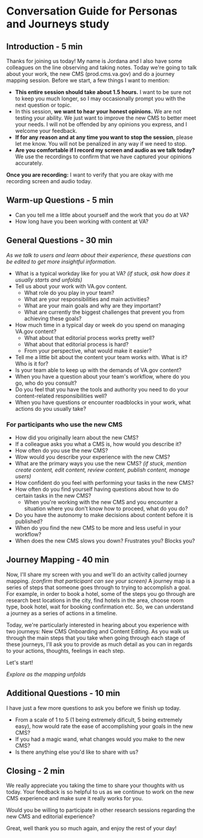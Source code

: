 # Conversation Guide for Personas and Journeys study

## Introduction - 5 min

Thanks for joining us today! My name is Jordana and I also have some colleagues on the line observing and taking notes. Today we're going to talk about your work, the new CMS \(prod.cms.va.gov\) and do a journey mapping session. Before we start, a few things I want to mention:

* **This entire session should take about 1.5 hours.** I want to be sure not to keep you much longer, so I may occasionally prompt you with the next question or topic.
* In this session, **we want to hear your honest opinions.** We are not testing your ability. We just want to improve the new CMS to better meet your needs. I will not be offended by any opinions you express, and I welcome your feedback.
* **If for any reason and at any time you want to stop the session**, please let me know. You will not be penalized in any way if we need to stop.
* **Are you comfortable if I record my screen and audio as we talk today?** We use the recordings to confirm that we have captured your opinions accurately.

**Once you are recording:** I want to verify that you are okay with me recording screen and audio today.

## Warm-up Questions - 5 min

* Can you tell me a little about yourself and the work that you do at VA?
* How long have you been working with content at VA?

## General Questions - 30 min

_As we talk to users and learn about their experience, these questions can be edited to get more insightful information._

* What is a typical workday like for you at VA? _\(if stuck, ask how does it usually starts and unfolds\)_
* Tell us about your work with VA.gov content.
  * What role do you play in your team?
  * What are your responsibilities and main activities?
  * What are your main goals and why are they important?
  * What are currently the biggest challenges that prevent you from achieving these goals?
* How much time in a typical day or week do you spend on managing VA.gov content?
  * What about that editorial process works pretty well?
  * What about that editorial process is hard?
  * From your perspective, what would make it easier?
* Tell me a little bit about the content your team works with. What is it? Who is it for?
* Is your team able to keep up with the demands of VA.gov content?
* When you have a question about your team's workflow, where do you go, who do you consult?
* Do you feel that you have the tools and authority you need to do your content-related responsibilities well?
* When you have questions or encounter roadblocks in your work, what actions do you usually take?

### For participants who use the new CMS

* How did you originally learn about the new CMS?
* If a colleague asks you what a CMS is, how would you describe it?
* How often do you use the new CMS?
* Wow would you describe your experience with the new CMS?
* What are the primary ways you use the new CMS? _\(if stuck, mention create content, edit content, review content, publish content, manage users\)_
* How confident do you feel with performing your tasks in the new CMS?
* How often do you find yourself having questions about how to do certain tasks in the new CMS?
  * When you're working with the new CMS and you encounter a situation where you don't know how to proceed, what do you do?
* Do you have the autonomy to make decisions about content before it is published?
* When do you find the new CMS to be more and less useful in your workflow?
* When does the new CMS slows you down? Frustrates you? Blocks you? 

## Journey Mapping - 40 min

Now, I'll share my screen with you and we'll do an activity called journey mapping. _\(confirm that participant can see your screen\)_ A journey map is a series of steps that someone goes through to trying to accomplish a goal. For example, in order to book a hotel, some of the steps you go through are research best locations in the city, find hotels in the area, choose room type, book hotel, wait for booking confirmation etc. So, we can understand a journey as a series of actions in a timeline.

Today, we're particularly interested in hearing about you experience with two journeys: New CMS Onboarding and Content Editing. As you walk us through the main steps that you take when going through each stage of these journeys, I'll ask you to provide as much detail as you can in regards to your actions, thoughts, feelings in each step.

Let's start!

_Explore as the mapping unfolds_

## Additional Questions - 10 min

I have just a few more questions to ask you before we finish up today.

* From a scale of 1 to 5 \(1 being extremely dificult, 5 being extremely easy\), how would rate the ease of accomplishing your goals in the new CMS?
* If you had a magic wand, what changes would you make to the new CMS?
* Is there anything else you'd like to share with us?

## Closing - 2 min

We really appreciate you taking the time to share your thoughts with us today. Your feedback is so helpful to us as we continue to work on the new CMS experience and make sure it really works for you.

Would you be willing to participate in other research sessions regarding the new CMS and editorial experience?

Great, well thank you so much again, and enjoy the rest of your day!

